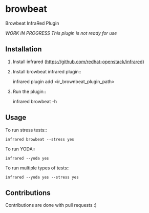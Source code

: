 # browbeat
Browbeat InfraRed Plugin

*WORK IN PROGRESS*
*This plugin is not ready for use*

## Installation

1. Install infrared (https://github.com/redhat-openstack/infrared)
2. Install browbeat infrared plugin::

    infrared plugin add <ir_brownbeat_plugin_path>

3. Run the plugin::

    infrared browbeat -h

## Usage

To run stress tests::

    infrared browbeat --stress yes

To run YODA::

    infrared --yoda yes

To run multiple types of tests::

    infrared --yoda yes --stress yes

## Contributions

Contributions are done with pull requests :)
